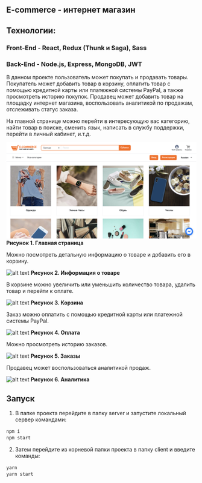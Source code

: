 ## E-commerce - интернет магазин

## Технологии: 
### Front-End - React, Redux (Thunk и Saga), Sass
### Back-End - Node.js, Express, MongoDB, JWT

В данном проекте пользователь может покупать и продавать товары. Покупатель может добавить товар в корзину, оплатить товар с помощью кредитной карты или платежной системы PayPal, а также просмотреть историю покупок. Продавец может добавить товар на площадку интернет магазина, воспользовать аналитикой по продажам, отслеживать статус заказа.

На главной странице можно перейти в интересующую вас категорию, найти товар в поиске, сменить язык, написать в службу поддержки, перейти в личный кабинет, и.т.д.

![alt text](https://github.com/SamFlayer/e-commerce-site/blob/main/pngs/Screenshot1.png)
**Рисунок 1. Главная страница**

Можно посмотреть детальную информацию о товаре и добавить его в корзину.

![alt text](https://github.com/SamFlayer/e-commerce-site/pngs/blob/main/Screenshot2.png)
**Рисунок 2. Информация о товаре**

В корзине можно увеличить или уменьшить количество товара, удалить товар и перейти к оплате.

![alt text](https://github.com/SamFlayer/e-commerce-site/pngs/Screenshot3.png)
**Рисунок 3. Корзина**

Заказ можно оплатить с помощью кредитной карты или платежной системы PayPal.

![alt text](https://github.com/SamFlayer/e-commerce-site/pngs/blob/main/Payment.png)
**Рисунок 4. Оплата**

Можно просмотреть историю заказов.

![alt text](https://github.com/SamFlayer/e-commerce-site/pngs/blob/main/Orders.png)
**Рисунок 5. Заказы**

Продавец может воспользоваться аналитикой продаж.

![alt text](https://github.com/SamFlayer/e-commerce-site/pngs/blob/main/Analytics.png)
**Рисунок 6. Аналитика**

## Запуск
1. В папке проекта перейдите в папку server и запустите локальный сервер командами:

```bash
npm i
npm start
```

2. Затем перейдите из корневой папки проекта в папку client и введите команды:

```bash
yarn
yarn start
```
